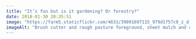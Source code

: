 ```yaml
---
title: "It’s fun but is it gardening? Or forestry?"
date: 2018-01-30 20:35:51
image: "https://farm5.staticflickr.com/4631/39091697115_979d1f57c9_z_d.jpg"
imageAlt: "Brush cutter and rough pasture foreground, sheet mulch and coppice background, trees on horizon
---
```


